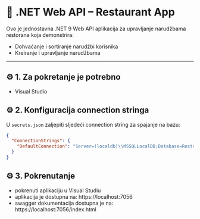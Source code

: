 ﻿# 🧩 .NET Web API – Restaurant App

Ovo je jednostavna .NET 9 Web API aplikacija za upravljanje narudžbama restorana koja demonstrira:

- Dohvaćanje i sortiranje narudžbi korisnika
- Kreiranje i upravljanje narudžbama

---

## ⚙️ 1. Za pokretanje je potrebno

- Visual Studio

## ⚙️ 2. Konfiguracija connection stringa

U `secrets.json` zaljepiti sljedeći connection string za spajanje na bazu:

```json
{
  "ConnectionStrings": {
    "DefaultConnection": "Server=(localdb)\\MSSQLLocalDB;Database=RestaurantDB;Trusted_Connection=True;MultipleActiveResultSets=true"
  }
}
```

## ⚙️ 3. Pokrenutanje

- pokrenuti aplikaciju u Visual Studiu
- aplikacija je dostupna na: https://localhost:7056
- swagger dokumentacija dostupna je na: https://localhost:7056/index.html
